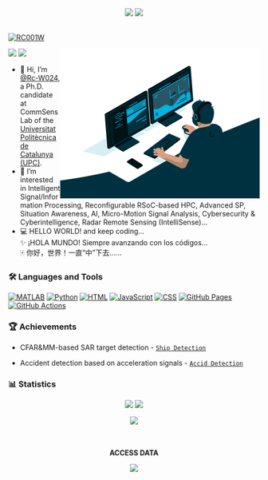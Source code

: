 <!--![Rc-W024-0](https://user-images.githubusercontent.com/97808991/208265022-686f67df-ca1a-40f9-a9aa-c62cd6b29970.png)-->
<div align=center>
<img src="https://user-images.githubusercontent.com/97808991/221172883-3fabcb1f-6276-4ecd-9122-ceb053cb2fb5.png" />
<img src="https://user-images.githubusercontent.com/97808991/221172015-f1d8fe13-01bb-4728-b6bc-d6b05235fb33.png" />
</div>
<br>
<p align="left"><a href="https://twitter.com/intent/follow?screen_name=RC001W" target="blank"><img src="https://img.shields.io/twitter/follow/RC001W?logo=twitter&style=for-the-badge&color=1DA1F2" alt="RC001W"/></a></p>

<img align="right" src="./code.gif" width=400 />

<p>
<img src="https://awesome.re/badge.svg"/>
<img src="https://img.shields.io/static/v1?label=%F0%9F%8C%9F&message=If%20Useful&style=flat&color=BC4E99"/>
</p>

- 👋 Hi, I’m [@Rc-W024](https://github.com/Rc-W024), a Ph.D. candidate at CommSensLab of the [Universitat Politècnica de Catalunya (UPC)](https://www.upc.edu/).
- 👀 I’m interested in Intelligent Signal/Information Processing, Reconfigurable RSoC-based HPC, Advanced SP, Situation Awareness, AI, Micro-Motion Signal Analysis, Cybersecurity & Cyberintelligence, Radar Remote Sensing (IntelliSense)...
- 💻 HELLO WORLD! and keep coding...<br>✨ ¡HOLA MUNDO! Siempre avanzando con los códigos...<br>🀄 你好，世界！一直“中”下去......

### 🛠️ Languages and Tools
<p>
<a href="https://github.com/search?q=user%3ARc-W024+is%3Arepo+language%3Amatlab"><img alt="MATLAB" src="https://img.shields.io/static/v1?style=&message=MATLAB&color=222222&logo=Star+Trek&logoColor=FFE200&label="></a>
<a href="https://github.com/search?q=user%3ARc-W024+is%3Arepo+language%3Apython"><img alt="Python" src="https://img.shields.io/badge/Python%20-%233776AB.svg?logo=python&logoColor=white"></a>
<a href="https://github.com/search?q=user%3ARc-W024+is%3Arepo+language%3Ahtml"><img alt="HTML" src="https://img.shields.io/badge/HTML%20-%23E34F26.svg?logo=html5&logoColor=white"></a>
<a href="https://github.com/search?q=user%3ARc-W024+is%3Arepo+language%3Ajavascript"><img alt="JavaScript" src="https://img.shields.io/badge/JavaScript%20-%23F7DF1E.svg?logo=javascript&logoColor=black"></a>
<a href="https://github.com/search?q=user%3ARc-W024+is%3Arepo+language%3Ajavascript"><img alt="CSS" src="https://img.shields.io/badge/CSS%20-%231572B6.svg?logo=css3&logoColor=white"></a>
<a href="#"><img alt="GitHub Pages" src="https://img.shields.io/badge/GitHub%20Pages-%23327FC7.svg?logo=github&logoColor=white"></a>
<a href="#"><img alt="GitHub Actions" src="https://img.shields.io/badge/GitHub%20Actions%20-%232671E5.svg?logo=github%20actions&logoColor=white"></a>   
</p>

### 🏆 Achievements
- CFAR&MM-based SAR target detection - [`Ship Detection`](https://github.com/Rc-W024/SAR_Ship_detection_CFAR)

- Accident detection based on acceleration signals - [`Accid Detection`](https://github.com/Rc-W024/AccidDetec-Accel)

### 📊 Statistics
<div align=center>
<img src="https://github-readme-stats-git-masterrstaa-rickstaa.vercel.app/api?username=Rc-W024&count_private=true&theme=dark&show_icons=true&rank_icon=github" height=180 /> <img src="https://github-readme-stats-git-masterrstaa-rickstaa.vercel.app/api/top-langs/?username=Rc-W024&layout=compact&theme=tokyonight" height=180 />
</div>

<p align="center">
<img height="180em" src="https://github-readme-streak-stats.herokuapp.com/?user=Rc-W024&theme=dark&hide_border=false"/>
</p>

<br>

<p align="center"><b>ACCESS DATA</b></p>

<div align=center><img src="https://profile-counter.glitch.me/all-smile/count.svg"/></div>

